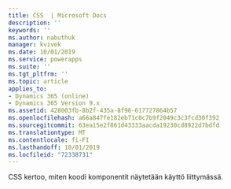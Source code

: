 ```yaml
---
title: CSS  | Microsoft Docs
description: ''
keywords: ''
ms.author: nabuthuk
manager: kvivek
ms.date: 10/01/2019
ms.service: powerapps
ms.suite: ''
ms.tgt_pltfrm: ''
ms.topic: article
applies_to:
- Dynamics 365 (online)
- Dynamics 365 Version 9.x
ms.assetid: 428003fb-8b2f-435a-8f96-617727864b57
ms.openlocfilehash: a66a847fe182eb71c0c7b9f2049c3c3fcd30f392
ms.sourcegitcommit: 63ea15e2f861d43333aacda19230cd8922d7bdfd
ms.translationtype: MT
ms.contentlocale: fi-FI
ms.lasthandoff: 10/01/2019
ms.locfileid: "72338731"
---
```

CSS kertoo, miten koodi komponentit näytetään käyttö liittymässä.

